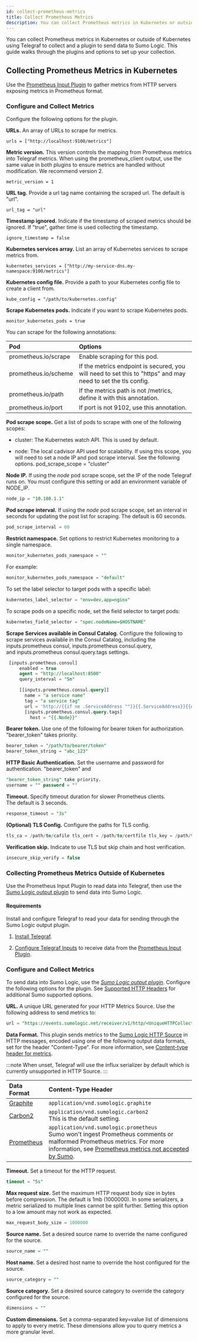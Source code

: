 ```yaml
---
id: collect-prometheus-metrics
title: Collect Prometheus Metrics
description: You can collect Prometheus metrics in Kubernetes or outside of Kubernetes using Telegraf to collect and a plugin to send data to Sumo Logic.
---
```



You can collect Prometheus metrics in Kubernetes or outside of Kubernetes using Telegraf to collect and a plugin to send data to Sumo Logic. This guide walks through the plugins and options to set up your collection.

## Collecting Prometheus Metrics in Kubernetes

Use the [Prometheus Input Plugin](https://github.com/influxdata/telegraf/tree/master/plugins/inputs/prometheus)
to gather metrics from HTTP servers exposing metrics in Prometheus format.

### Configure and Collect Metrics

Configure the following options for the plugin.

**URLs.** An array of URLs to scrape for metrics.

```
urls = ["http://localhost:9100/metrics"]
```

**Metric version.** This version controls the mapping from Prometheus metrics into Telegraf metrics. When using the prometheus_client output, use the same value in both plugins to ensure metrics are handled without modification. We recommend version 2.

```
metric_version = 1
```

**URL tag.** Provide a url tag name containing the scraped url. The default is "url".

```
url_tag = "url"
```

**Timestamp ignored.** Indicate if the timestamp of scraped metrics should be ignored. If "true", gather time is used collecting the timestamp.

```
ignore_timestamp = false
```

**Kubernetes services array.** List an array of Kubernetes services to scrape metrics from.

```
kubernetes_services = ["http://my-service-dns.my-namespace:9100/metrics"]
```

**Kubernetes config file.** Provide a path to your Kubernetes config file to create a client from.

```
kube_config = "/path/to/kubernetes.config"
```

**Scrape Kubernetes pods.** Indicate if you want to scrape Kubernetes pods.

```
monitor_kubernetes_pods = true
```

You can scrape for the following annotations:

| Pod | Options |
|:--|:--|
| prometheus.io/scrape | Enable scraping for this pod. |
| prometheus.io/scheme | If the metrics endpoint is secured, you will need to set this to "https" and may need to set the tls config. |
| prometheus.io/path   | If the metrics path is not /metrics, define it with this annotation. |
| prometheus.io/port   | If port is not 9102, use this annotation. |

**Pod scrape scope.** Get a list of pods to scrape with one of the
following scopes:

 * cluster: The Kubernetes watch API. This is used by default.

 * node: The local cadvisor API used for scalability. If using this scope, you will need to set a node IP and pod scrape interval. See the following options.
     pod_scrape_scope = "cluster"

**Node IP.** If using the *node* pod scrape scope, set the IP of the node Telegraf runs on. You must configure this setting or add an environment variable of NODE_IP.

```sql
node_ip = "10.180.1.1"
```

**Pod scrape interval.** If using the *node* pod scrape scope, set an interval in seconds for updating the post list for scraping. The default is 60 seconds.

```sql
pod_scrape_interval = 60
```

**Restrict namespace.** Set options to restrict Kubernetes monitoring to a single namespace.

```sql
monitor_kubernetes_pods_namespace = ""
```

For example:

```sql
monitor_kubernetes_pods_namespace = "default"
```

To set the label selector to target pods with a specific label:

```sql
kubernetes_label_selector = "env=dev,app=nginx"
```

To scrape pods on a specific node, set the field selector to target pods:

```sql
kubernetes_field_selector = "spec.nodeName=$HOSTNAME"
```

**Scrape Services available in Consul Catalog.** Configure the following to scrape services available in the Consul Catalog, including the inputs.prometheus consul, inputs.prometheus consul.query, and inputs.prometheus consul.query.tags settings.

```sql
 [inputs.prometheus.consul]
     enabled = true
     agent = "http://localhost:8500"
     query_interval = "5m"

     [[inputs.prometheus.consul.query]]
       name = "a service name"
       tag = "a service tag"
       url = 'http://{{if ne .ServiceAddress ""}}{{.ServiceAddress}}{{else}}{{.Address}}{{end}}:{{.ServicePort}}/{{with .ServiceMeta.metrics_path}}{{.}}{{else}}metrics{{end}}'
       [inputs.prometheus.consul.query.tags]
         host = "{{.Node}}"

```

**Bearer token.** Use one of the following for bearer token for authorization. "bearer_token" takes priority.

```sql
bearer_token = "/path/to/bearer/token"
bearer_token_string = "abc_123"
```

**HTTP Basic Authentication.** Set the username and password for authentication. "bearer_token" and

```sql
"bearer_token_string" take priority.
username = "" password = ""
```

**Timeout.** Specify timeout duration for slower Prometheus clients. The default is 3 seconds.

```sql
response_timeout = "3s"
```

**(Optional) TLS Config.** Configure the paths for TLS config.

```sql
tls_ca = /path/to/cafile tls_cert = /path/to/certfile tls_key = /path/to/keyfile
```

**Verification skip.** Indicate to use TLS but skip chain and host verification.

```sql
insecure_skip_verify = false
```

### Collecting Prometheus Metrics Outside of Kubernetes

Use the Prometheus Input Plugin to read data into Telegraf, then use the [Sumo Logic output plugin](https://github.com/influxdata/telegraf/tree/master/plugins/outputs/sumologic) to send data into Sumo Logic.

#### Requirements

Install and configure Telegraf to read your data for sending through the Sumo Logic output plugin.

1. [Install Telegraf](collect-metrics-telegraf/install-telegraf.md).

1. [Configure Telegraf Inputs](collect-metrics-telegraf/configure-telegraf-input-plugins.md) to receive data from the [Prometheus Input Plugin](https://github.com/influxdata/telegraf/tree/master/plugins/inputs/prometheus). 

### Configure and Collect Metrics

To send data into Sumo Logic, use the [*Sumo Logic output plugin*](https://github.com/influxdata/telegraf/tree/master/plugins/outputs/sumologic). Configure the following options for the plugin. See [Supported HTTP Headers](../hosted-collectors/http-source/upload-metrics.md) for additional Sumo supported options.

**URL.** A unique URL generated for your HTTP Metrics Source. Use the following address to send metrics to:

```sql
url = "https://events.sumologic.net/receiver/v1/http/<UniqueHTTPCollectorCode>"
```

**Data Format.** This plugin sends metrics to the [Sumo Logic HTTP Source](../hosted-collectors/http-source/upload-metrics.md) in HTTP messages, encoded using one of the following output data formats, set for the header "Content-Type". For more information, see [Content-type header for metrics](../hosted-collectors/http-source/upload-metrics.md).

:::note
When unset, Telegraf will use the influx serializer by default which is currently unsupported in HTTP Source.
:::

| Data Format | Content-Type Header |
|:--|:--|
| [Graphite](http://graphite.readthedocs.io/en/latest/feeding-carbon.html#the-plaintext-protocol) | `application/vnd.sumologic.graphite` |
| [Carbon2](http://metrics20.org/implementations/) | `application/vnd.sumologic.carbon2`<br/>This is the default setting. |
| [Prometheus](https://github.com/prometheus/docs/blob/master/content/docs/instrumenting/exposition_formats.md) | `application/vnd.sumologic.prometheus`<br/>Sumo won't ingest Prometheus comments or malformed Prometheus metrics. For more information, see [Prometheus metrics not accepted by Sumo](../hosted-collectors/http-source/upload-metrics.md#prometheus-metrics-not-accepted-by-sumo). |

**Timeout.** Set a timeout for the HTTP request.

```sql
timeout = "5s"
```

**Max request size.** Set the maximum HTTP request body size in bytes before compression. The default is 1mb (1000000). In some serializers, a metric serialized to multiple lines cannot be split further. Setting this option to a low amount may not work as expected.

```sql
max_request_body_size = 1000000
```

**Source name.** Set a desired source name to override the name configured for the source.

```sql
source_name = ""
```

**Host name.** Set a desired host name to override the host configured for the source.

```sql
source_category = ""
```

**Source category.** Set a desired source category to override the category configured for the source.

```sql
dimensions = ""
```

**Custom dimensions.** Set a comma-separated key=value list of dimensions to apply to every metric. These dimensions allow you to query metrics a more granular level.
